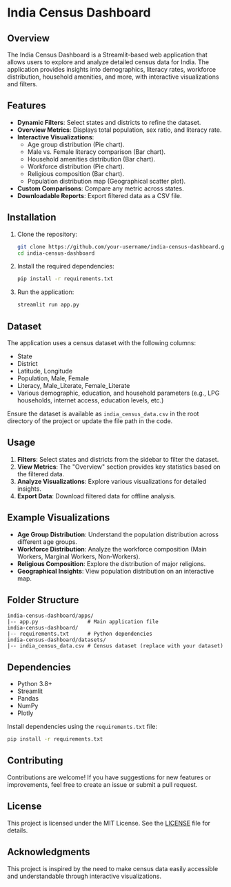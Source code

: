# India Census Dashboard

## Overview
The India Census Dashboard is a Streamlit-based web application that allows users to explore and analyze detailed census data for India. The application provides insights into demographics, literacy rates, workforce distribution, household amenities, and more, with interactive visualizations and filters.

## Features
- **Dynamic Filters**: Select states and districts to refine the dataset.
- **Overview Metrics**: Displays total population, sex ratio, and literacy rate.
- **Interactive Visualizations**:
  - Age group distribution (Pie chart).
  - Male vs. Female literacy comparison (Bar chart).
  - Household amenities distribution (Bar chart).
  - Workforce distribution (Pie chart).
  - Religious composition (Bar chart).
  - Population distribution map (Geographical scatter plot).
- **Custom Comparisons**: Compare any metric across states.
- **Downloadable Reports**: Export filtered data as a CSV file.

## Installation
1. Clone the repository:
   ```bash
   git clone https://github.com/your-username/india-census-dashboard.git
   cd india-census-dashboard
   ```

2. Install the required dependencies:
   ```bash
   pip install -r requirements.txt
   ```

3. Run the application:
   ```bash
   streamlit run app.py
   ```

## Dataset
The application uses a census dataset with the following columns:
- State
- District
- Latitude, Longitude
- Population, Male, Female
- Literacy, Male_Literate, Female_Literate
- Various demographic, education, and household parameters (e.g., LPG households, internet access, education levels, etc.)

Ensure the dataset is available as `india_census_data.csv` in the root directory of the project or update the file path in the code.

## Usage
1. **Filters**: Select states and districts from the sidebar to filter the dataset.
2. **View Metrics**: The "Overview" section provides key statistics based on the filtered data.
3. **Analyze Visualizations**: Explore various visualizations for detailed insights.
4. **Export Data**: Download filtered data for offline analysis.

## Example Visualizations
- **Age Group Distribution**: Understand the population distribution across different age groups.
- **Workforce Distribution**: Analyze the workforce composition (Main Workers, Marginal Workers, Non-Workers).
- **Religious Composition**: Explore the distribution of major religions.
- **Geographical Insights**: View population distribution on an interactive map.

## Folder Structure
```
india-census-dashboard/apps/
|-- app.py                # Main application file
india-census-dashboard/
|-- requirements.txt      # Python dependencies
india-census-dashboard/datasets/
|-- india_census_data.csv # Census dataset (replace with your dataset)
```

## Dependencies
- Python 3.8+
- Streamlit
- Pandas
- NumPy
- Plotly

Install dependencies using the `requirements.txt` file:
```bash
pip install -r requirements.txt
```

## Contributing
Contributions are welcome! If you have suggestions for new features or improvements, feel free to create an issue or submit a pull request.

## License
This project is licensed under the MIT License. See the [LICENSE](LICENSE) file for details.

## Acknowledgments
This project is inspired by the need to make census data easily accessible and understandable through interactive visualizations.

